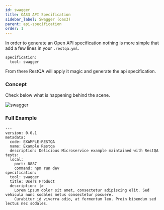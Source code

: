```yaml
---
id: swagger
title: OAS3 API Specification
sidebar_label: Swagger (oas3)
parent: api-specification
order: 1
---
```


In order to generate an Open API specification nothing is more simple that add a few lines in your `.restqa.yml`.

```
specification:
  tool: swagger
```

From there RestQA will apply it magic and generate the api specification.


### Concept

Check below what is happening behind the scene.

![swagger](images/documentation/swagger.png)

### Full Example


```
---
version: 0.0.1
metadata:
  code: EXAMPLE-RESTQA
  name: Example Restqa
  description: Delicious Microservice example maintained with RestQA
tests:
  local:
    port: 8887
    command: npm run dev
specification:
  tool: swagger
  title: Users Product
  description: |>
    Lorem ipsum dolor sit amet, consectetur adipiscing elit. Sed vehicula nunc sodales metus consectetur posuere.
    Curabitur id viverra odio, at fermentum leo. Proin bibendum sed lectus nec sodales.
```




